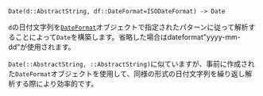 ```
Date(d::AbstractString, df::DateFormat=ISODateFormat) -> Date
```

`d`の日付文字列を[`DateFormat`](@ref)オブジェクトで指定されたパターンに従って解析することによって`Date`を構築します。省略した場合はdateformat"yyyy-mm-dd"が使用されます。

`Date(::AbstractString, ::AbstractString)`に似ていますが、事前に作成された`DateFormat`オブジェクトを使用して、同様の形式の日付文字列を繰り返し解析する際により効率的です。
